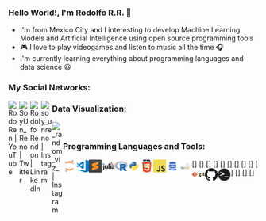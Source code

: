 ### Hello World!, I'm Rodolfo R.R. 👋

-  I'm from Mexico City and I interesting to develop Machine Learning Models and Artificial Intelligence using open source programming tools
- :video_game: I love to play videogames and listen to music all the time :headphones:
- I'm currently learning everything about programming languages and data science :smiley: 

### My Social Networks:

[<img align="left" alt="Rodo Ren | YouTube" width="22px" src="https://cdn.jsdelivr.net/npm/simple-icons@v3/icons/youtube.svg" />][youtube]
[<img align="left" alt="SoyUn_Reno | Twitter" width="22px" src="https://cdn.jsdelivr.net/npm/simple-icons@v3/icons/twitter.svg" />][twitter]
[<img align="left" alt="Rodolfo Rendon | LinkedIn" width="22px" src="https://cdn.jsdelivr.net/npm/simple-icons@v3/icons/linkedin.svg" />][linkedin]
[<img align="left" alt="soy_unreno | Instagram" width="22px" src="https://cdn.jsdelivr.net/npm/simple-icons@v3/icons/instagram.svg" />][instagram]

### Data Visualization:

[<img align="left" alt="_random_viz_ | Instagram" width="22px" src="https://cdn.jsdelivr.net/npm/simple-icons@v3/icons/instagram.svg" />][instagram_1]

<br />

### Programming Languages and Tools:

[<img align="left" alt="Jupyter Notebook" width="26px" src="https://raw.githubusercontent.com/github/explore/80688e429a7d4ef2fca1e82350fe8e3517d3494d/topics/jupyter-notebook/jupyter-notebook.png" />]
[<img align="left" alt="Visual Studio Code" width="26px" src="https://raw.githubusercontent.com/github/explore/80688e429a7d4ef2fca1e82350fe8e3517d3494d/topics/visual-studio-code/visual-studio-code.png" />]
[<img align="left" alt="Sublime Text 3" width="26px" src="https://raw.githubusercontent.com/github/explore/80688e429a7d4ef2fca1e82350fe8e3517d3494d/topics/sublime-text/sublime-text.png" />]
[<img align="left" alt="Julia" width="26px" src="https://raw.githubusercontent.com/github/explore/80688e429a7d4ef2fca1e82350fe8e3517d3494d/topics/julia/julia.png" />]
[<img align="left" alt="R" width="26px" src="https://raw.githubusercontent.com/github/explore/80688e429a7d4ef2fca1e82350fe8e3517d3494d/topics/r/r.png" />]
[<img align="left" alt="Python" width="26px" src="https://raw.githubusercontent.com/github/explore/80688e429a7d4ef2fca1e82350fe8e3517d3494d/topics/python/python.png" />]
[<img align="left" alt="HTML5" width="26px" src="https://raw.githubusercontent.com/github/explore/80688e429a7d4ef2fca1e82350fe8e3517d3494d/topics/html/html.png" />]
[<img align="left" alt="JavaScript" width="26px" src="https://raw.githubusercontent.com/github/explore/80688e429a7d4ef2fca1e82350fe8e3517d3494d/topics/javascript/javascript.png" />]
[<img align="left" alt="SQL" width="26px" src="https://raw.githubusercontent.com/github/explore/80688e429a7d4ef2fca1e82350fe8e3517d3494d/topics/sql/sql.png" />]
[<img align="left" alt="MySQL" width="26px" src="https://raw.githubusercontent.com/github/explore/80688e429a7d4ef2fca1e82350fe8e3517d3494d/topics/mysql/mysql.png" />]
[<img align="left" alt="Git" width="26px" src="https://raw.githubusercontent.com/github/explore/80688e429a7d4ef2fca1e82350fe8e3517d3494d/topics/git/git.png" />]
[<img align="left" alt="GitHub" width="26px" src="https://raw.githubusercontent.com/github/explore/78df643247d429f6cc873026c0622819ad797942/topics/github/github.png" />]
[<img align="left" alt="Terminal" width="26px" src="https://raw.githubusercontent.com/github/explore/80688e429a7d4ef2fca1e82350fe8e3517d3494d/topics/terminal/terminal.png" />]

<br />
<br />

[youtube]: https://www.youtube.com/channel/UCr4W1k9DfSOVuuz6965_eMg
[twitter]: https://twitter.com/SoyUn_Reno
[linkedin]: https://www.linkedin.com/in/rodolfo-rend%C3%B3n-rosas-7b34281b6/
[instagram]: https://www.instagram.com/soy_unreno
[instagram_1]: https://www.instagram.com/_random_viz_
